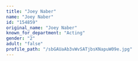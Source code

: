 ```yaml
---
title: "Joey Naber"
name: "Joey Naber"
id: "154859"
original_name: "Joey Naber"
known_for_department: "Acting"
gender: "2"
adult: "false"
profile_path: "/sbGAUaAb3vWvSATjbsKNapuW09e.jpg"
---
```

